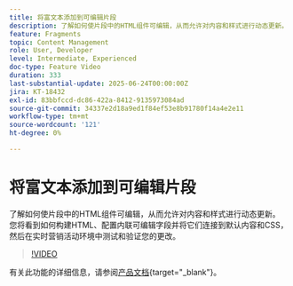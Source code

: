 ```yaml
---
title: 将富文本添加到可编辑片段
description: 了解如何使片段中的HTML组件可编辑，从而允许对内容和样式进行动态更新。 您将看到如何构建HTML、配置内联可编辑字段并将它们连接到默认内容和CSS，然后在实时营销活动环境中测试和验证您的更改。
feature: Fragments
topic: Content Management
role: User, Developer
level: Intermediate, Experienced
doc-type: Feature Video
duration: 333
last-substantial-update: 2025-06-24T00:00:00Z
jira: KT-18432
exl-id: 83bbfccd-dc86-422a-8412-9135973084ad
source-git-commit: 34337e2d18a9ed1f84ef53e8b91780f14a4e2e11
workflow-type: tm+mt
source-wordcount: '121'
ht-degree: 0%

---
```



# 将富文本添加到可编辑片段

了解如何使片段中的HTML组件可编辑，从而允许对内容和样式进行动态更新。 您将看到如何构建HTML、配置内联可编辑字段并将它们连接到默认内容和CSS，然后在实时营销活动环境中测试和验证您的更改。

>[!VIDEO](https://video.tv.adobe.com/v/3464378/?learn=on&enablevpops&captions=chi_hans)

有关此功能的详细信息，请参阅[产品文档](https://experienceleague.adobe.com/zh-hans/docs/journey-optimizer/using/content-management/fragments/customizable-fragments){target="_blank"}。
